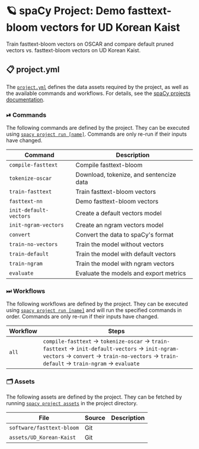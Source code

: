 <!-- SPACY PROJECT: AUTO-GENERATED DOCS START (do not remove) -->

# 🪐 spaCy Project: Demo fasttext-bloom vectors for UD Korean Kaist

Train fasttext-bloom vectors on OSCAR and compare default pruned vectors vs. fasttext-bloom vectors on UD Korean Kaist.

## 📋 project.yml

The [`project.yml`](project.yml) defines the data assets required by the
project, as well as the available commands and workflows. For details, see the
[spaCy projects documentation](https://spacy.io/usage/projects).

### ⏯ Commands

The following commands are defined by the project. They
can be executed using [`spacy project run [name]`](https://spacy.io/api/cli#project-run).
Commands are only re-run if their inputs have changed.

| Command | Description |
| --- | --- |
| `compile-fasttext` | Compile fasttext-bloom |
| `tokenize-oscar` | Download, tokenize, and sentencize data |
| `train-fasttext` | Train fasttext-bloom vectors |
| `fasttext-nn` | Demo fasttext-bloom vectors |
| `init-default-vectors` | Create a default vectors model |
| `init-ngram-vectors` | Create an ngram vectors model |
| `convert` | Convert the data to spaCy's format |
| `train-no-vectors` | Train the model without vectors |
| `train-default` | Train the model with default vectors |
| `train-ngram` | Train the model with ngram vectors |
| `evaluate` | Evaluate the models and export metrics |

### ⏭ Workflows

The following workflows are defined by the project. They
can be executed using [`spacy project run [name]`](https://spacy.io/api/cli#project-run)
and will run the specified commands in order. Commands are only re-run if their
inputs have changed.

| Workflow | Steps |
| --- | --- |
| `all` | `compile-fasttext` &rarr; `tokenize-oscar` &rarr; `train-fasttext` &rarr; `init-default-vectors` &rarr; `init-ngram-vectors` &rarr; `convert` &rarr; `train-no-vectors` &rarr; `train-default` &rarr; `train-ngram` &rarr; `evaluate` |

### 🗂 Assets

The following assets are defined by the project. They can
be fetched by running [`spacy project assets`](https://spacy.io/api/cli#project-assets)
in the project directory.

| File | Source | Description |
| --- | --- | --- |
| `software/fasttext-bloom` | Git |  |
| `assets/UD_Korean-Kaist` | Git |  |

<!-- SPACY PROJECT: AUTO-GENERATED DOCS END (do not remove) -->
